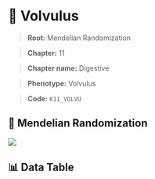 # 🧪 Volvulus

> **Root:** Mendelian Randomization

> **Chapter:** 11  

> **Chapter name:** Digestive

> **Phenotype:** Volvulus  

> **Code:** `K11_VOLVU`

## 🧬 Mendelian Randomization  

<img src="/MR/Figures/Forward/K11_VOLVU.png"/>

## 📊 Data Table

<CsvTableMRF src="/public/MR/Data/Forward/K11_VOLVU.csv"/>
